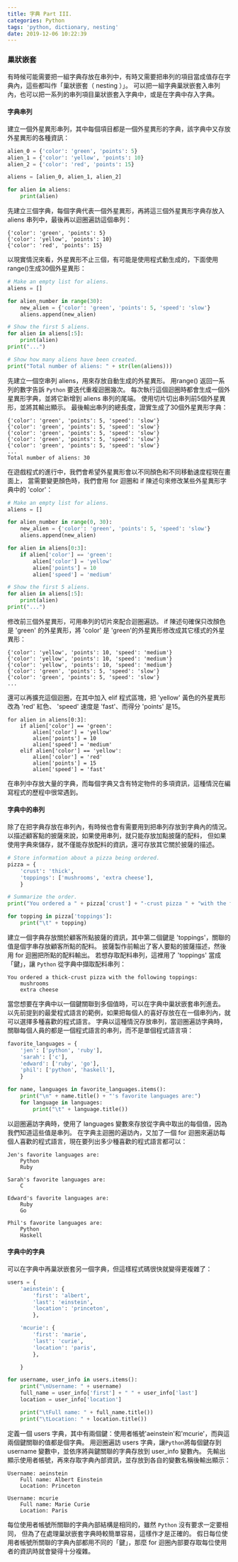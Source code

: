 ```yaml
---
title: 字典 Part III.
categories: Python
tags: 'python, dictionary, nesting'
date: 2019-12-06 10:22:39
---
```


### 巢狀嵌套
有時候可能需要把一組字典存放在串列中，有時又需要把串列的項目當成值存在字典內，這些都叫作「巢狀嵌套（ nesting ）」。
可以把一組字典巢狀嵌套入串列內，也可以把一系列的串列項目巢狀嵌套入字典中，或是在字典中存入字典。

#### 字典串列

<!-- more -->

建立一個外星異形串列，其中每個項目都是一個外星異形的字典，該字典中又存放外星異形的各種資訊：
```python
alien_0 = {'color': 'green', 'points': 5}
alien_1 = {'color': 'yellow', 'points': 10}
alien_2 = {'color': 'red', 'points': 15}

aliens = [alien_0, alien_1, alien_2]

for alien in aliens:
    print(alien)
```
先建立三個字典，每個字典代表一個外星異形，再將這三個外星異形字典存放入 aliens 串列中，最後再以迴圈遍訪這個串列：
```text
{'color': 'green', 'points': 5}
{'color': 'yellow', 'points': 10}
{'color': 'red', 'points': 15}
```
以現實情況來看，外星異形不止三個，有可能是使用程式動生成的，下面使用 range()生成30個外星異形：
```python
# Make an empty list for aliens.
aliens = []

for alien_number in range(30):
    new_alien = {'color': 'green', 'points': 5, 'speed': 'slow'}
    aliens.append(new_alien)

# Show the first 5 aliens.
for alien in aliens[:5]:
    print(alien)
print("...")

# Show how many aliens have been created.
print("Total number of aliens: " + str(len(aliens)))
```
先建立一個空串列 aliens，用來存放自動生成的外星異形。
用range() 返回一系列的數字告訴 `Python` 要迭代重複迴圈幾次。
每次執行這個迴圈時都會生成一個外星異形字典，並將它新增到 aliens 串列的尾端。
使用切片切出串列前5個外星異形，並將其輸出顯示。
最後輸出串列的總長度，證實生成了30個外星異形字典：
```text
{'color': 'green', 'points': 5, 'speed': 'slow'}
{'color': 'green', 'points': 5, 'speed': 'slow'}
{'color': 'green', 'points': 5, 'speed': 'slow'}
{'color': 'green', 'points': 5, 'speed': 'slow'}
{'color': 'green', 'points': 5, 'speed': 'slow'}
...
Total number of aliens: 30
```
在遊戲程式的進行中，我們會希望外星異形會以不同顏色和不同移動速度程現在畫面上，
當需要變更顏色時，我們會用 for 迴圈和 if 陳述句來修改某些外星異形字典中的 'color'：
```python
# Make an empty list for aliens.
aliens = []

for alien_number in range(0, 30):
    new_alien = {'color': 'green', 'points': 5, 'speed': 'slow'}
    aliens.append(new_alien)

for alien in aliens[0:3]:
    if alien['color'] == 'green':
        alien['color'] = 'yellow'
        alien['points'] = 10
        alien['speed'] = 'medium'

# Show the first 5 aliens.
for alien in aliens[:5]:
    print(alien)
print("...")
```
修改前三個外星異形，可用串列的切片來配合迴圈遍訪。
if 陳述句確保只改顏色是 'green' 的外星異形，將 'color' 是 'green'的外星異形修改成其它樣式的外星異形：
```text
{'color': 'yellow', 'points': 10, 'speed': 'medium'}
{'color': 'yellow', 'points': 10, 'speed': 'medium'}
{'color': 'yellow', 'points': 10, 'speed': 'medium'}
{'color': 'green', 'points': 5, 'speed': 'slow'}
{'color': 'green', 'points': 5, 'speed': 'slow'}
...
```
還可以再擴充這個迴圈，在其中加入 elif 程式區塊，把 'yellow' 黃色的外星異形改為 'red' 紅色、
'speed' 速度是 'fast'、而得分 'points' 是15。
```text
for alien in aliens[0:3]:
    if alien['color'] == 'green':
        alien['color'] = 'yellow'
        alien['points'] = 10
        alien['speed'] = 'medium'
    elif alien['color'] == 'yellow':
        alien['color'] = 'red'
        alien['points'] = 15
        alien['speed'] = 'fast'
```
在串列中存放大量的字典，而每個字典又含有特定物件的多項資訊，這種情況在編寫程式的歷程中很常遇到。

#### 字典中的串列
除了在把字典存放在串列內，有時候也會有需要用到把串列存放到字典內的情況。
以描述顧客點的披薩來說，如果使用串列，就只能存放加點披薩的配料，
但如果使用字典來儲存，就不僅能存放配料的資訊，還可存放其它關於披薩的描述。
```python
# Store information about a pizza being ordered.
pizza = {
    'crust': 'thick',
    'toppings': ['mushrooms', 'extra cheese'],
    }

# Summarize the order.
print("You ordered a " + pizza['crust'] + "-crust pizza " + "with the following toppings:")

for topping in pizza['toppings']:
    print("\t" + topping)
```
建立一個字典存放關於顧客所點披薩的資訊，其中第二個鍵是 'toppings'，關聯的值是個字串存放顧客所點的配料。
披薩製作前輸出了客人要點的披薩描述，然後用 for 迴圈把所點的配料輸出。
若想存取配料串列，這裡用了 'toppings' 當成「鍵」，讓 `Python` 從字典中擷取配料串列：
```text
You ordered a thick-crust pizza with the following toppings:
	mushrooms
	extra cheese
```
當您想要在字典中以一個鍵關聯到多個值時，可以在字典中巢狀嵌套串列進去。
以先前提到的最愛程式語言的範例，如果把每個人的喜好存放在在一個串列內，就可以選擇多種喜歡的程式語言。
字典以這種情況存放串列，當迴圈遍訪字典時，關聯每個人員的都是一個程式語言的串列，而不是單個程式語言項：
```python
favorite_languages = {
    'jen': ['python', 'ruby'],
    'sarah': ['c'],
    'edward': ['ruby', 'go'],
    'phil': ['python', 'haskell'],
    }

for name, languages in favorite_languages.items():
    print("\n" + name.title() + "'s favorite languages are:")
    for language in languages:
        print("\t" + language.title())
```
以迴圈遍訪字典時，使用了 languages 變數來存放從字典中取出的每個值，因為我們知道這些值是串列。
在字典主迴圈的遍訪內，又加了一個 for 迴圈來遍訪每個人喜歡的程式語言，現在要列出多少種喜歡的程式語言都可以：
```text
Jen's favorite languages are:
	Python
	Ruby

Sarah's favorite languages are:
	C

Edward's favorite languages are:
	Ruby
	Go

Phil's favorite languages are:
	Python
	Haskell
```

#### 字典中的字典
可以在字典中再巢狀嵌套另一個字典，但這樣程式碼很快就變得更複雜了：
```python
users = {
    'aeinstein': {
        'first': 'albert',
        'last': 'einstein',
        'location': 'princeton',
        },

    'mcurie': {
        'first': 'marie',
        'last': 'curie',
        'location': 'paris',
        },

    }

for username, user_info in users.items():
    print("\nUsername: " + username)
    full_name = user_info['first'] + " " + user_info['last']
    location = user_info['location']

    print("\tFull name: " + full_name.title())
    print("\tLocation: " + location.title())
```
定義一個 users 字典，其中有兩個鍵：使用者帳號'aeinstein'和'mcurie'，而與這兩個鍵關聯的值都是個字典。
用迴圈遍訪 users 字典，讓`Python`將每個鍵存到 username 變數中，並依序將與鍵關聯的字典存放到 user_info 變數內。
先輸出顯示使用者帳號，再來存取字典內部資訊，並存放到各自的變數名稱後輸出顯示：
```text
Username: aeinstein
	Full name: Albert Einstein
	Location: Princeton

Username: mcurie
	Full name: Marie Curie
	Location: Paris
```
每位使用者帳號所關聯的字典內部結構是相同的，雖然 `Python` 沒有要求一定要相同，
但為了在處理巢狀嵌套字典時較簡單容易，這樣作才是正確的。
假日每位使用者帳號所關聯的字典內部都用不同的「鍵」，那麼 for 迴圈內部要存取每位使用者的資訊時就會變得十分複雜。
